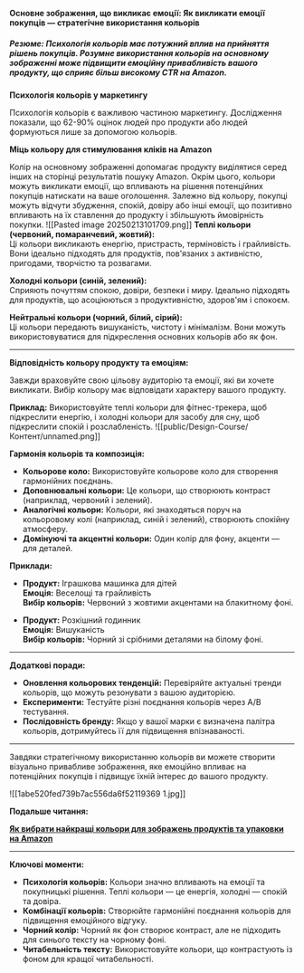 **Основне зображення, що викликає емоції: Як викликати емоції покупців — стратегічне використання кольорів**
##### **Резюме**: Психологія кольорів має потужний вплив на прийняття рішень покупців. Розумне використання кольорів на основному зображенні може підвищити емоційну привабливість вашого продукту, що сприяє більш високому CTR на Amazon.

**Психологія кольорів у маркетингу**

Психологія кольорів є важливою частиною маркетингу. Дослідження показали, що 62-90% оцінок людей про продукти або людей формуються лише за допомогою кольорів.

**Міць кольору для стимулювання кліків на Amazon**

Колір на основному зображенні допомагає продукту виділятися серед інших на сторінці результатів пошуку Amazon. Окрім цього, кольори можуть викликати емоції, що впливають на рішення потенційних покупців натискати на ваше оголошення. Залежно від кольору, покупці можуть відчути збудження, спокій, довіру або інші емоції, що позитивно впливають на їх ставлення до продукту і збільшують ймовірність покупки.
![[Pasted image 20250213101709.png]]
**Теплі кольори (червоний, помаранчевий, жовтий):**  
Ці кольори викликають енергію, пристрасть, терміновість і грайливість. Вони ідеально підходять для продуктів, пов'язаних з активністю, пригодами, творчістю та розвагами.

**Холодні кольори (синій, зелений):**  
Сприяють почуттям спокою, довіри, безпеки і миру. Ідеально підходять для продуктів, що асоціюються з продуктивністю, здоров'ям і спокоєм.

**Нейтральні кольори (чорний, білий, сірий):**  
Ці кольори передають вишуканість, чистоту і мінімалізм. Вони можуть використовуватися для підкреслення основних кольорів або як фон.

---

**Відповідність кольору продукту та емоціям:**

Завжди враховуйте свою цільову аудиторію та емоції, які ви хочете викликати. Вибір кольору має відповідати характеру вашого продукту.

**Приклад:** Використовуйте теплі кольори для фітнес-трекера, щоб підкреслити енергію, і холодні кольори для засобу для сну, щоб підкреслити спокій і розслабленість.
![[public/Design-Course/Контент/unnamed.png]]

**Гармонія кольорів та композиція:**

- **Кольорове коло:** Використовуйте кольорове коло для створення гармонійних поєднань.
- **Доповнювальні кольори:** Це кольори, що створюють контраст (наприклад, червоний і зелений).
- **Аналогічні кольори:** Кольори, які знаходяться поруч на кольоровому колі (наприклад, синій і зелений), створюють спокійну атмосферу.
- **Домінуючі та акцентні кольори:** Один колір для фону, акценти — для деталей.

**Приклади:**

- **Продукт:** Іграшкова машинка для дітей  
    **Емоція:** Веселощі та грайливість  
    **Вибір кольорів:** Червоний з жовтими акцентами на блакитному фоні.
    
- **Продукт:** Розкішний годинник  
    **Емоція:** Вишуканість  
    **Вибір кольорів:** Чорний зі срібними деталями на білому фоні.
    

---

**Додаткові поради:**

- **Оновлення кольорових тенденцій:** Перевіряйте актуальні тренди кольорів, що можуть резонувати з вашою аудиторією.
- **Експерименти:** Тестуйте різні поєднання кольорів через A/B тестування.
- **Послідовність бренду:** Якщо у вашої марки є визначена палітра кольорів, дотримуйтесь її для підвищення впізнаваності.

---

Завдяки стратегічному використанню кольорів ви можете створити візуально привабливе зображення, яке емоційно впливає на потенційних покупців і підвищує їхній інтерес до вашого продукту.

![[1abe520fed739b7ac556da6f52119369 1.jpg]]

**Подальше читання:**

[**Як вибрати найкращі кольори для зображень продуктів та упаковки на Amazon**](https://myamazonguy.com/amazon/how-to-choose-the-best-colors-for-your-amazon-product-images-and-packaging/#:~:text=Tips%20for%20Choosing%20Colors&text=Choose%20color%20combinations%20that%20work,contrast%20with%20the%20background%20color)

---
**Ключові моменти:**

- **Психологія кольорів:** Кольори значно впливають на емоції та покупницькі рішення. Теплі кольори — це енергія, холодні — спокій та довіра.
- **Комбінації кольорів:** Створюйте гармонійні поєднання кольорів для підвищення емоційного відгуку.
- **Чорний колір:** Чорний як фон створює контраст, але не підходить для синього тексту на чорному фоні.
- **Читабельність тексту:** Використовуйте кольори, що контрастують із фоном для кращої читабельності.
